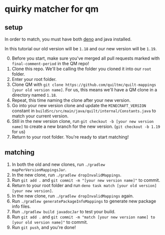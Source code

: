 # quirky matcher for qm

## setup

In order to match, you must have both [deno](https://deno.com/manual@v1.11.0/getting_started/installation) and java installed.

In this tutorial our old version will be `1.18` and our new version will be `1.19`.

0. Before you start, make sure you've merged all pull requests marked with `final-comment-period` in the QM repo!
1. Clone this repo. We'll be calling the folder you cloned it into our `root` folder.
2. Enter your root folder.
3. Clone QM with `git clone https://github.com/quiltmc/quilt-mappings [your old version name]`. For us, this means we'll have a QM clone in a directory named `1.18`.
4. Repeat, this time naming the clone after your new version.
5. Go into your new version clone and update the `MINECRAFT_VERSION` constant in `buildSrc/src/main/java/quilt/internal/Constants.java` to match your current version.
6. Still in the new version clone, run `git checkout -b [your new version name]` to create a new branch for the new version. (`git checkout -b 1.19` for us)
7. Return to your root folder. You're ready to start matching!

## matching

1. In both the old and new clones, run `./gradlew mapPerVersionMappingsJar`.
2. In the new clone, run `./gradlew dropInvalidMappings`.
3. Run `git add .` and `git commit -m "[your new version name]"` to commit.
4. Return to your root folder and run `deno task match [your old version] [your new version]`.
5. In the new clone, run `./gradlew dropInvalidMappings` again.
6. Run `./gradlew generatePackageInfoMappings` to generate new package info files.
7. Run `./gradlew build javadocJar` to test your build.
8. Run `git add .` and `git commit -m "match [your new version name] to [your old version name]"` to commit.
9. Run `git push`, and you're done!